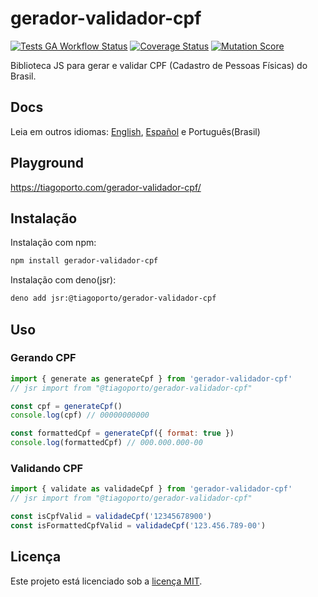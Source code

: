 # gerador-validador-cpf

[![Tests GA Workflow Status](https://img.shields.io/github/actions/workflow/status/tiagoporto/gerador-validador-cpf/unit-tests.yml?label=unit%20tests&logo=githubactions&logoColor=white&style=flat-square)](https://github.com/tiagoporto/gerador-validador-cpf/actions/workflows/unit-tests.yml)
[![Coverage Status](https://img.shields.io/coverallsCoverage/github/tiagoporto/gerador-validador-cpf.svg?logo=coveralls&style=flat-square)](https://coveralls.io/github/tiagoporto/gerador-validador-cpf)
[![Mutation Score](https://img.shields.io/endpoint?style=flat-square&url=https://badge-api.stryker-mutator.io/github.com/tiagoporto/gerador-validador-cpf/main)](https://dashboard.stryker-mutator.io/reports/github.com/tiagoporto/gerador-validador-cpf/main)

Biblioteca JS para gerar e validar CPF (Cadastro de Pessoas Físicas) do Brasil.

## Docs

Leia em outros idiomas: [English](https://github.com/tiagoporto/gerador-validador-cpf/blob/main/packages/gerador-validador-cpf/README.en.md), [Español](https://github.com/tiagoporto/gerador-validador-cpf/blob/main/packages/gerador-validador-cpf/README.es.md) e Português(Brasil)

## Playground

<https://tiagoporto.com/gerador-validador-cpf/>

## Instalação

Instalação com npm:

```bash
npm install gerador-validador-cpf
```

Instalação com deno(jsr):

```bash
deno add jsr:@tiagoporto/gerador-validador-cpf
```

## Uso

### Gerando CPF

```js
import { generate as generateCpf } from 'gerador-validador-cpf'
// jsr import from "@tiagoporto/gerador-validador-cpf"

const cpf = generateCpf()
console.log(cpf) // 00000000000

const formattedCpf = generateCpf({ format: true })
console.log(formattedCpf) // 000.000.000-00
```

### Validando CPF

```js
import { validate as validadeCpf } from 'gerador-validador-cpf'
// jsr import from "@tiagoporto/gerador-validador-cpf"

const isCpfValid = validadeCpf('12345678900')
const isFormattedCpfValid = validadeCpf('123.456.789-00')
```

## Licença

Este projeto está licenciado sob a [licença MIT](https://github.com/tiagoporto/gerador-validador-cpf/blob/main/LICENSE).
